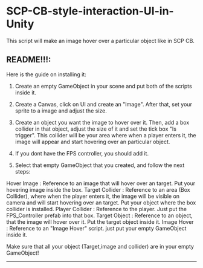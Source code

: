 # SCP-CB-style-interaction-UI-in-Unity
This script will make an image hover over a particular object like in SCP CB.

README!!!:
----------------------------------------------------------------------------------------
Here is the guide on installing it:

1. Create an empty GameObject in your scene and put both of the scripts inside it.

2. Create a Canvas, click on UI and create an "Image". After that, set your sprite to a image and adjust the size.

3. Create an object you want the image to hover over it. Then, add a box collider in that object, adjust the size of it and set the tick box "Is trigger". This collider will be your area where when a player enters it, the image will appear and start hovering over an particular object.

4. If you dont have the FPS controller, you should add it.

5. Select that empty GameObject that you created, and follow the next steps:

Hover Image : Reference to an image that will hover over an target. Put your hovering image inside the box.
Target Collider : Reference to an area (Box Collider), where when the player enters it, the image will be visible on camera and will start hovering over an target. Put your object where the box collider is installed.
Player Collider : Reference to the player. Just put the FPS_Controller prefab into that box.
Target Object : Reference to an object, that the image will hover over it. Put the target object inside it.
Image Hover : Reference to an "Image Hover" script. just put your empty GameObject inside it.

Make sure that all your object (Target,image and collider) are in your empty GameObject!

----------------------------------------------------------------------------------------
